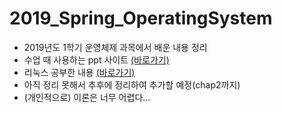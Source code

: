 # 2019_Spring_OperatingSystem
- 2019년도 1학기 운영체제 과목에서 배운 내용 정리
- 수업 때 사용하는 ppt 사이트 [(바로가기)](http://codex.cs.yale.edu/avi/courses/CS-423/slides/index.html)
- 리눅스 공부한 내용 [(바로가기)](https://github.com/KangBokyeong/Study_Linux)
- 아직 정리 못해서 추후에 정리하여 추가할 예정(chap2까지)
- (개인적으로) 이론은 너무 어렵다...
